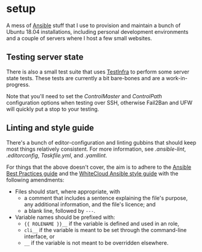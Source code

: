 setup
=====

A mess of [Ansible][1] stuff that I use to provision and maintain a
bunch of Ubuntu 18.04 installations, including personal development
environments and a couple of servers where I host a few small websites.

[1]: <https://docs.ansible.com/ansible/latest/index.html>


## Testing server state

There is also a small test suite that uses [TestInfra][2] to perform
some server state tests. These tests are currently a bit bare-bones and
are a work-in-progress.

Note that you'll need to set the _ControlMaster_ and _ControlPath_
configuration options when testing over SSH, otherwise Fail2Ban and UFW
will quickly put a stop to your testing.

[2]: <https://testinfra.readthedocs.io/en/latest/>


## Linting and style guide

There's a bunch of editor-configuration and linting gubbins that should
keep most things relatively consistent. For more information, see
_.ansible-lint_, _.editorconfig_, _Taskfile.yml_, and _.yamllint_.

For things that the above doesn't cover, the aim is to adhere to the
[Ansible Best Practices guide][3] and the [WhiteCloud Ansible
style guide][4] with the following amendments:

  - Files should start, where appropriate, with
    - a comment that includes a sentence explaining the file's purpose,
      any additional information, and the file's licence; and
    - a blank line, followed by `---`.
  - Variable names should be prefixed with:
    - `{{ ROLENAME }}__` if the variable is defined and used in an role,
    - `cli__` if the variable is meant to be set through the
      command-line interface, or
    - `__` if the variable is not meant to be overridden elsewhere.

[3]: <https://docs.ansible.com/ansible/latest/user_guide/playbooks_best_practices.html>
[4]: <https://github.com/whitecloud/ansible-styleguide>
